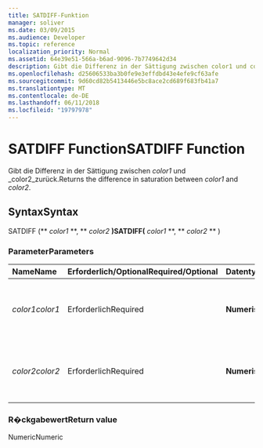 ```yaml
---
title: SATDIFF-Funktion
manager: soliver
ms.date: 03/09/2015
ms.audience: Developer
ms.topic: reference
localization_priority: Normal
ms.assetid: 64e39e51-566a-b6ad-9096-7b7749642d34
description: Gibt die Differenz in der Sättigung zwischen color1 und color2 zurück.
ms.openlocfilehash: d25606533ba3b0fe9e3effdbd43e4efe9cf63afe
ms.sourcegitcommit: 9d60cd82b5413446e5bc8ace2cd689f683fb41a7
ms.translationtype: MT
ms.contentlocale: de-DE
ms.lasthandoff: 06/11/2018
ms.locfileid: "19797978"
---
```

# <a name="satdiff-function"></a><span data-ttu-id="2f740-103">SATDIFF Function</span><span class="sxs-lookup"><span data-stu-id="2f740-103">SATDIFF Function</span></span>

<span data-ttu-id="2f740-104">Gibt die Differenz in der Sättigung zwischen _color1_ und _color2_zurück.</span><span class="sxs-lookup"><span data-stu-id="2f740-104">Returns the difference in saturation between  _color1_ and  _color2_.</span></span>
  
## <a name="syntax"></a><span data-ttu-id="2f740-105">Syntax</span><span class="sxs-lookup"><span data-stu-id="2f740-105">Syntax</span></span>

<span data-ttu-id="2f740-106">SATDIFF (** *color1* **, ** *color2* **)</span><span class="sxs-lookup"><span data-stu-id="2f740-106">SATDIFF(** *color1* **, ** *color2* ** )</span></span> 
  
### <a name="parameters"></a><span data-ttu-id="2f740-107">Parameter</span><span class="sxs-lookup"><span data-stu-id="2f740-107">Parameters</span></span>

|<span data-ttu-id="2f740-108">**Name**</span><span class="sxs-lookup"><span data-stu-id="2f740-108">**Name**</span></span>|<span data-ttu-id="2f740-109">**Erforderlich/Optional**</span><span class="sxs-lookup"><span data-stu-id="2f740-109">**Required/Optional**</span></span>|<span data-ttu-id="2f740-110">**Datentyp**</span><span class="sxs-lookup"><span data-stu-id="2f740-110">**Data Type**</span></span>|<span data-ttu-id="2f740-111">**Beschreibung**</span><span class="sxs-lookup"><span data-stu-id="2f740-111">**Description**</span></span>|
|:-----|:-----|:-----|:-----|
| <span data-ttu-id="2f740-112">_color1_</span><span class="sxs-lookup"><span data-stu-id="2f740-112">_color1_</span></span> <br/> |<span data-ttu-id="2f740-113">Erforderlich</span><span class="sxs-lookup"><span data-stu-id="2f740-113">Required</span></span>  <br/> |<span data-ttu-id="2f740-114">**Numerische**</span><span class="sxs-lookup"><span data-stu-id="2f740-114">**Numeric**</span></span> <br/> |<span data-ttu-id="2f740-115">Der Farbindex von Microsoft Visio oder der RGB-Wert der ersten Farbe.</span><span class="sxs-lookup"><span data-stu-id="2f740-115">The Microsoft Visio color index or RGB value of the first color.</span></span>  <br/> |
| <span data-ttu-id="2f740-116">_color2_</span><span class="sxs-lookup"><span data-stu-id="2f740-116">_color2_</span></span> <br/> |<span data-ttu-id="2f740-117">Erforderlich</span><span class="sxs-lookup"><span data-stu-id="2f740-117">Required</span></span>  <br/> |<span data-ttu-id="2f740-118">**Numerische**</span><span class="sxs-lookup"><span data-stu-id="2f740-118">**Numeric**</span></span> <br/> |<span data-ttu-id="2f740-119">Der Farbindex von Microsoft Visio oder der RGB-Wert der zweiten Farbe.</span><span class="sxs-lookup"><span data-stu-id="2f740-119">The Microsoft Visio color index or RGB value of the second color.</span></span>  <br/> |
   
### <a name="return-value"></a><span data-ttu-id="2f740-120">R�ckgabewert</span><span class="sxs-lookup"><span data-stu-id="2f740-120">Return value</span></span>

<span data-ttu-id="2f740-121">Numeric</span><span class="sxs-lookup"><span data-stu-id="2f740-121">Numeric</span></span>
  

